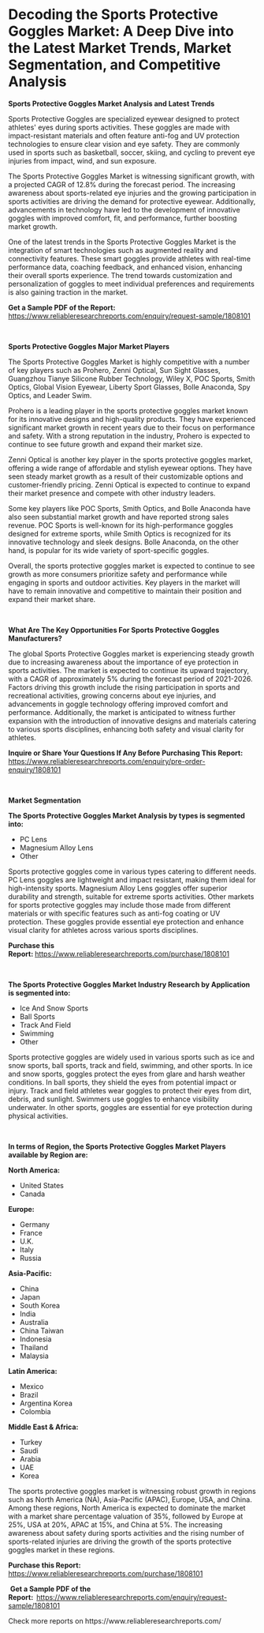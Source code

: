 <p><h1>Decoding the Sports Protective Goggles Market: A Deep Dive into the Latest Market Trends, Market Segmentation, and Competitive Analysis</h1></p><p><strong>Sports Protective Goggles Market Analysis and Latest Trends</strong></p>
<p><p>Sports Protective Goggles are specialized eyewear designed to protect athletes' eyes during sports activities. These goggles are made with impact-resistant materials and often feature anti-fog and UV protection technologies to ensure clear vision and eye safety. They are commonly used in sports such as basketball, soccer, skiing, and cycling to prevent eye injuries from impact, wind, and sun exposure.</p><p>The Sports Protective Goggles Market is witnessing significant growth, with a projected CAGR of 12.8% during the forecast period. The increasing awareness about sports-related eye injuries and the growing participation in sports activities are driving the demand for protective eyewear. Additionally, advancements in technology have led to the development of innovative goggles with improved comfort, fit, and performance, further boosting market growth.</p><p>One of the latest trends in the Sports Protective Goggles Market is the integration of smart technologies such as augmented reality and connectivity features. These smart goggles provide athletes with real-time performance data, coaching feedback, and enhanced vision, enhancing their overall sports experience. The trend towards customization and personalization of goggles to meet individual preferences and requirements is also gaining traction in the market.</p></p>
<p><strong>Get a Sample PDF of the Report:&nbsp;</strong> <a href="https://www.reliableresearchreports.com/enquiry/request-sample/1808101">https://www.reliableresearchreports.com/enquiry/request-sample/1808101</a></p>
<p>&nbsp;</p>
<p><strong>Sports Protective Goggles Major Market Players</strong></p>
<p><p>The Sports Protective Goggles Market is highly competitive with a number of key players such as Prohero, Zenni Optical, Sun Sight Glasses, Guangzhou Tianye Silicone Rubber Technology, Wiley X, POC Sports, Smith Optics, Global Vision Eyewear, Liberty Sport Glasses, Bolle Anaconda, Spy Optics, and Leader Swim.</p><p>Prohero is a leading player in the sports protective goggles market known for its innovative designs and high-quality products. They have experienced significant market growth in recent years due to their focus on performance and safety. With a strong reputation in the industry, Prohero is expected to continue to see future growth and expand their market size.</p><p>Zenni Optical is another key player in the sports protective goggles market, offering a wide range of affordable and stylish eyewear options. They have seen steady market growth as a result of their customizable options and customer-friendly pricing. Zenni Optical is expected to continue to expand their market presence and compete with other industry leaders.</p><p>Some key players like POC Sports, Smith Optics, and Bolle Anaconda have also seen substantial market growth and have reported strong sales revenue. POC Sports is well-known for its high-performance goggles designed for extreme sports, while Smith Optics is recognized for its innovative technology and sleek designs. Bolle Anaconda, on the other hand, is popular for its wide variety of sport-specific goggles.</p><p>Overall, the sports protective goggles market is expected to continue to see growth as more consumers prioritize safety and performance while engaging in sports and outdoor activities. Key players in the market will have to remain innovative and competitive to maintain their position and expand their market share.</p></p>
<p>&nbsp;</p>
<p><strong>What Are The Key Opportunities For Sports Protective Goggles Manufacturers?</strong></p>
<p><p>The global Sports Protective Goggles market is experiencing steady growth due to increasing awareness about the importance of eye protection in sports activities. The market is expected to continue its upward trajectory, with a CAGR of approximately 5% during the forecast period of 2021-2026. Factors driving this growth include the rising participation in sports and recreational activities, growing concerns about eye injuries, and advancements in goggle technology offering improved comfort and performance. Additionally, the market is anticipated to witness further expansion with the introduction of innovative designs and materials catering to various sports disciplines, enhancing both safety and visual clarity for athletes.</p></p>
<p><strong>Inquire or Share Your Questions If Any Before Purchasing This Report:</strong> <a href="https://www.reliableresearchreports.com/enquiry/pre-order-enquiry/1808101">https://www.reliableresearchreports.com/enquiry/pre-order-enquiry/1808101</a></p>
<p>&nbsp;</p>
<p><strong>Market Segmentation</strong></p>
<p><strong>The Sports Protective Goggles Market Analysis by types is segmented into:</strong></p>
<p><ul><li>PC Lens</li><li>Magnesium Alloy Lens</li><li>Other</li></ul></p>
<p><p>Sports protective goggles come in various types catering to different needs. PC Lens goggles are lightweight and impact resistant, making them ideal for high-intensity sports. Magnesium Alloy Lens goggles offer superior durability and strength, suitable for extreme sports activities. Other markets for sports protective goggles may include those made from different materials or with specific features such as anti-fog coating or UV protection. These goggles provide essential eye protection and enhance visual clarity for athletes across various sports disciplines.</p></p>
<p><strong>Purchase this Report:&nbsp;</strong><a href="https://www.reliableresearchreports.com/purchase/1808101">https://www.reliableresearchreports.com/purchase/1808101</a></p>
<p>&nbsp;</p>
<p><strong>The Sports Protective Goggles Market Industry Research by Application is segmented into:</strong></p>
<p><ul><li>Ice And Snow Sports</li><li>Ball Sports</li><li>Track And Field</li><li>Swimming</li><li>Other</li></ul></p>
<p><p>Sports protective goggles are widely used in various sports such as ice and snow sports, ball sports, track and field, swimming, and other sports. In ice and snow sports, goggles protect the eyes from glare and harsh weather conditions. In ball sports, they shield the eyes from potential impact or injury. Track and field athletes wear goggles to protect their eyes from dirt, debris, and sunlight. Swimmers use goggles to enhance visibility underwater. In other sports, goggles are essential for eye protection during physical activities.</p></p>
<p>&nbsp;</p>
<p><strong>In terms of Region, the Sports Protective Goggles Market Players available by Region are:</strong></p>
<p>
    <p> <strong> North America: </strong>
        <ul>
            <li>United States</li>
            <li>Canada</li>
        </ul>
        </p> 
    <p> <strong> Europe: </strong>
        <ul>
            <li>Germany</li>
            <li>France</li>
            <li>U.K.</li>
            <li>Italy</li>
            <li>Russia</li>
        </ul>
        </p> 
    <p> <strong> Asia-Pacific: </strong>
        <ul>
            <li>China</li>
            <li>Japan</li>
            <li>South Korea</li>
            <li>India</li>
            <li>Australia</li>
            <li>China Taiwan</li>
            <li>Indonesia</li>
            <li>Thailand</li>
            <li>Malaysia</li>
        </ul>
        </p> 
    <p> <strong> Latin America: </strong>
        <ul>
            <li>Mexico</li>
            <li>Brazil</li>
            <li>Argentina Korea</li>
            <li>Colombia</li>
        </ul>
        </p> 
    <p> <strong> Middle East & Africa: </strong>
        <ul>
            <li>Turkey</li>
            <li>Saudi</li>
            <li>Arabia</li>
            <li>UAE</li>
            <li>Korea</li>
        </ul>
    </p>
    </p>
<p><p>The sports protective goggles market is witnessing robust growth in regions such as North America (NA), Asia-Pacific (APAC), Europe, USA, and China. Among these regions, North America is expected to dominate the market with a market share percentage valuation of 35%, followed by Europe at 25%, USA at 20%, APAC at 15%, and China at 5%. The increasing awareness about safety during sports activities and the rising number of sports-related injuries are driving the growth of the sports protective goggles market in these regions.</p></p>
<p><strong>Purchase this Report: </strong><a href="https://www.reliableresearchreports.com/purchase/1808101">https://www.reliableresearchreports.com/purchase/1808101</a></p>
<p>&nbsp;<strong>Get a Sample PDF of the Report:&nbsp;&nbsp;</strong><a href="https://www.reliableresearchreports.com/enquiry/request-sample/1808101">https://www.reliableresearchreports.com/enquiry/request-sample/1808101</a></p>
<p><strong></strong></p>
<p>Check more reports on https://www.reliableresearchreports.com/</p>